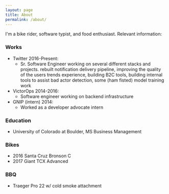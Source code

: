 ```yaml
---
layout: page
title: About
permalink: /about/
---
```


I'm a bike rider, software typist, and food enthusiast. Relevant information:

### Works
  - Twitter 2016-Present:
    - Sr. Software Engineer working on several different stacks and projects.
rebuilt notification delivery pipeline, improving the quality of the users
trends experience, building B2C tools, building internal tools to assist
bad actor detection, some (ham fisted) model training work
  - VictorOps 2014-2016:
    - Software engineer working on backend infrastructure
  - GNIP (intern) 2014:
    - Worked as a developer advocate intern

### Education
 - University of Colorado at Boulder, MS Business Management

### Bikes
  - 2016 Santa Cruz Bronson C
  - 2017 Giant TCX Advanced

### BBQ
 - Traeger Pro 22 w/ cold smoke attachment
